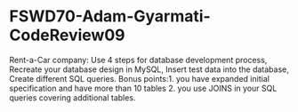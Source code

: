 # FSWD70-Adam-Gyarmati-CodeReview09
 Rent-a-Car company: Use 4 steps for database development process, Recreate your database design in MySQL, Insert test data into the database, Create different SQL queries. Bonus points:1.  you have expanded initial specification and have more than 10 tables  2. you use JOINS in your SQL queries covering additional tables.
